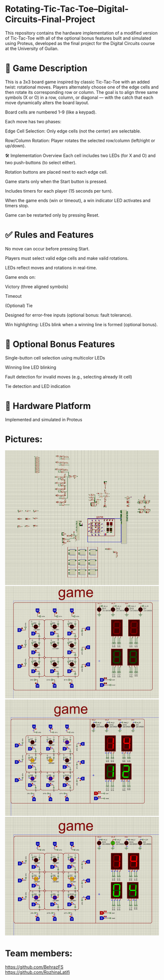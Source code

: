 # Rotating-Tic-Tac-Toe–Digital-Circuits-Final-Project
This repository contains the hardware implementation of a modified version of Tic-Tac-Toe with all of the optional bonus features built and simulated using Proteus, developed as the final project for the Digital Circuits course at the University of Guilan.

# 🧠 Game Description
This is a 3x3 board game inspired by classic Tic-Tac-Toe with an added twist: rotational moves. Players alternately choose one of the edge cells and then rotate its corresponding row or column. The goal is to align three same symbols (X or O) in a row, column, or diagonal — with the catch that each move dynamically alters the board layout.

Board cells are numbered 1–9 (like a keypad).

Each move has two phases:

Edge Cell Selection: Only edge cells (not the center) are selectable.

Row/Column Rotation: Player rotates the selected row/column (left/right or up/down).

🛠️ Implementation Overview
Each cell includes two LEDs (for X and O) and two push-buttons (to select either).

Rotation buttons are placed next to each edge cell.

Game starts only when the Start button is pressed.

Includes timers for each player (15 seconds per turn).

When the game ends (win or timeout), a win indicator LED activates and timers stop.

Game can be restarted only by pressing Reset.

# ✅ Rules and Features
No move can occur before pressing Start.

Players must select valid edge cells and make valid rotations.

LEDs reflect moves and rotations in real-time.

Game ends on:

Victory (three aligned symbols)

Timeout

(Optional) Tie 

Designed for error-free inputs (optional bonus: fault tolerance).

Win highlighting: LEDs blink when a winning line is formed (optional bonus).

# 🌟 Optional Bonus Features 
Single-button cell selection using multicolor LEDs

Winning line LED blinking

Fault detection for invalid moves (e.g., selecting already lit cell)

Tie detection and LED indication

# 🧪 Hardware Platform
Implemented and simulated in Proteus

# Pictures:
![Diagram](1.png)
![Diagram](2.png)
![Diagram](3.png)
![Diagram](4.png)

# Team members: 

https://github.com/BehrazFS <br>
https://github.com/RozhinaLatifi
